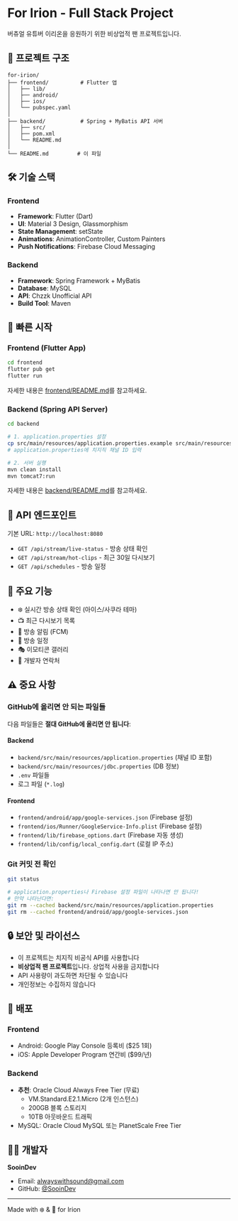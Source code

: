 # For Irion - Full Stack Project

버츄얼 유튜버 이리온을 응원하기 위한 비상업적 팬 프로젝트입니다.

## 📁 프로젝트 구조

```
for-irion/
├── frontend/          # Flutter 앱
│   ├── lib/
│   ├── android/
│   ├── ios/
│   └── pubspec.yaml
│
├── backend/           # Spring + MyBatis API 서버
│   ├── src/
│   ├── pom.xml
│   └── README.md
│
└── README.md         # 이 파일
```

## 🛠️ 기술 스택

### Frontend
- **Framework**: Flutter (Dart)
- **UI**: Material 3 Design, Glassmorphism
- **State Management**: setState
- **Animations**: AnimationController, Custom Painters
- **Push Notifications**: Firebase Cloud Messaging

### Backend
- **Framework**: Spring Framework + MyBatis
- **Database**: MySQL
- **API**: Chzzk Unofficial API
- **Build Tool**: Maven

## 🚀 빠른 시작

### Frontend (Flutter App)

```bash
cd frontend
flutter pub get
flutter run
```

자세한 내용은 [frontend/README.md](frontend/README.md)를 참고하세요.

### Backend (Spring API Server)

```bash
cd backend

# 1. application.properties 설정
cp src/main/resources/application.properties.example src/main/resources/application.properties
# application.properties에 치지직 채널 ID 입력

# 2. 서버 실행
mvn clean install
mvn tomcat7:run
```

자세한 내용은 [backend/README.md](backend/README.md)를 참고하세요.

## 📡 API 엔드포인트

기본 URL: `http://localhost:8080`

- `GET /api/stream/live-status` - 방송 상태 확인
- `GET /api/stream/hot-clips` - 최근 30일 다시보기
- `GET /api/schedules` - 방송 일정

## 🎨 주요 기능

- ❄️ 실시간 방송 상태 확인 (아이스/사쿠라 테마)
- 📺 최근 다시보기 목록
- 🔔 방송 알림 (FCM)
- 📅 방송 일정
- 🎭 이모티콘 갤러리
- 💌 개발자 연락처

## ⚠️ 중요 사항

### GitHub에 올리면 안 되는 파일들

다음 파일들은 **절대 GitHub에 올리면 안 됩니다**:

#### Backend
- `backend/src/main/resources/application.properties` (채널 ID 포함)
- `backend/src/main/resources/jdbc.properties` (DB 정보)
- `.env` 파일들
- 로그 파일 (`*.log`)

#### Frontend
- `frontend/android/app/google-services.json` (Firebase 설정)
- `frontend/ios/Runner/GoogleService-Info.plist` (Firebase 설정)
- `frontend/lib/firebase_options.dart` (Firebase 자동 생성)
- `frontend/lib/config/local_config.dart` (로컬 IP 주소)

### Git 커밋 전 확인

```bash
git status

# application.properties나 Firebase 설정 파일이 나타나면 안 됩니다!
# 만약 나타난다면:
git rm --cached backend/src/main/resources/application.properties
git rm --cached frontend/android/app/google-services.json
```

## 🔒 보안 및 라이선스

- 이 프로젝트는 치지직 비공식 API를 사용합니다
- **비상업적 팬 프로젝트**입니다. 상업적 사용을 금지합니다
- API 사용량이 과도하면 차단될 수 있습니다
- 개인정보는 수집하지 않습니다

## 📱 배포

### Frontend
- Android: Google Play Console 등록비 ($25 1회)
- iOS: Apple Developer Program 연간비 ($99/년)

### Backend
- **추천**: Oracle Cloud Always Free Tier (무료)
  - VM.Standard.E2.1.Micro (2개 인스턴스)
  - 200GB 블록 스토리지
  - 10TB 아웃바운드 트래픽
- MySQL: Oracle Cloud MySQL 또는 PlanetScale Free Tier

## 👨‍💻 개발자

**SooinDev**
- Email: alwayswithsound@gmail.com
- GitHub: [@SooinDev](https://github.com/SooinDev)

---

Made with ❄️ & 🌸 for Irion

